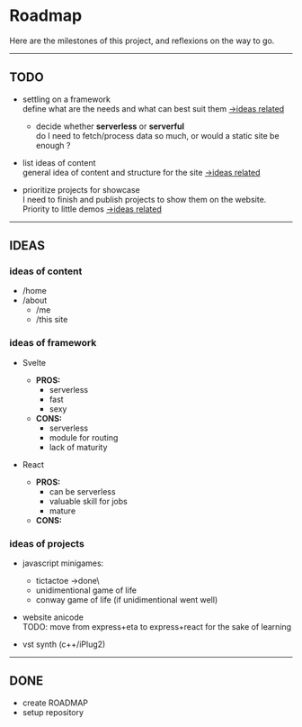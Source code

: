 # Roadmap

Here are the milestones of this project,
and reflexions on the way to go.

---
## TODO

- settling on a framework\
  define what are the needs and what can best suit them
  [->ideas related](#ideas-of-framework)

  - decide whether **serverless** or **serverful**\
    do I need to fetch/process data so much,
    or would a static site be enough ?

- list ideas of content\
  general idea of content and structure for the site
  [->ideas related](#ideas-of-content)

- prioritize projects for showcase\
  I need to finish and publish projects 
  to show them on the website. Priority to little demos
  [->ideas related](#ideas-of-projects)


---
## IDEAS

### ideas of content

- /home
- /about
  - /me
  - /this site



### ideas of framework

- Svelte
  - **PROS:**
    - serverless
    - fast
    - sexy
  - **CONS:**
    - serverless
    - module for routing
    - lack of maturity

- React
  - **PROS:**
    - can be serverless
    - valuable skill for jobs
    - mature
  - **CONS:**


### ideas of projects

- javascript minigames:
  - tictactoe ->done\
  - unidimentional game of life
  - conway game of life (if unidimentional went well)

- website anicode\
  TODO: move from express+eta to express+react
  for the sake of learning

- vst synth (c++/iPlug2)

---
## DONE


- create ROADMAP
- setup repository